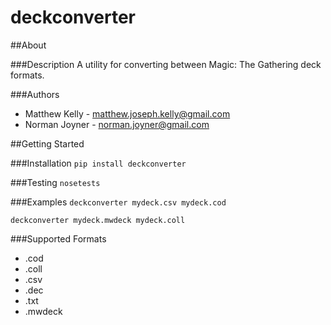 deckconverter
=============

##About

###Description
A utility for converting between Magic: The Gathering deck formats.

###Authors
  * Matthew Kelly - <matthew.joseph.kelly@gmail.com>
  * Norman Joyner - <norman.joyner@gmail.com>

##Getting Started

###Installation
`pip install deckconverter`

###Testing
`nosetests`

###Examples
`deckconverter mydeck.csv mydeck.cod`

`deckconverter mydeck.mwdeck mydeck.coll`

###Supported Formats
  * .cod
  * .coll
  * .csv
  * .dec
  * .txt
  * .mwdeck
